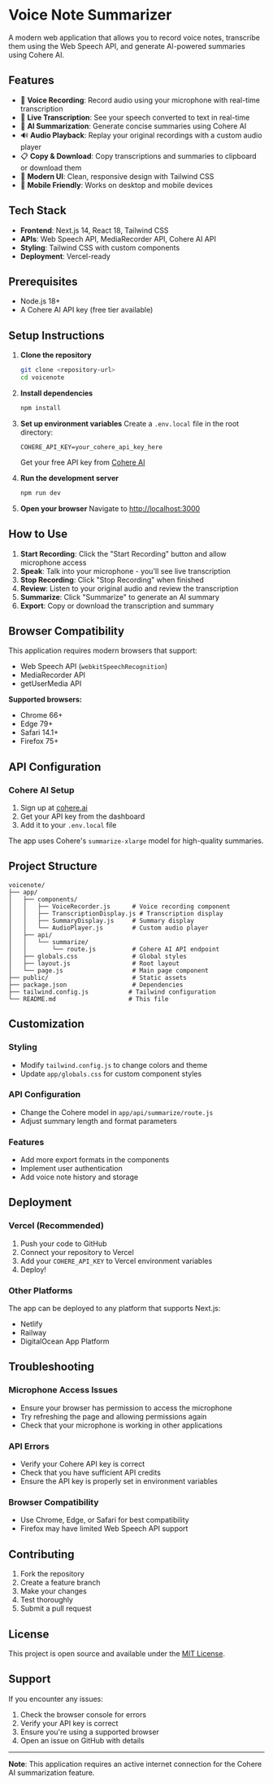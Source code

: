 # Voice Note Summarizer

A modern web application that allows you to record voice notes, transcribe them using the Web Speech API, and generate AI-powered summaries using Cohere AI.

## Features

- 🎤 **Voice Recording**: Record audio using your microphone with real-time transcription
- 📝 **Live Transcription**: See your speech converted to text in real-time
- 🤖 **AI Summarization**: Generate concise summaries using Cohere AI
- 🔊 **Audio Playback**: Replay your original recordings with a custom audio player
- 📋 **Copy & Download**: Copy transcriptions and summaries to clipboard or download them
- 🎨 **Modern UI**: Clean, responsive design with Tailwind CSS
- 📱 **Mobile Friendly**: Works on desktop and mobile devices

## Tech Stack

- **Frontend**: Next.js 14, React 18, Tailwind CSS
- **APIs**: Web Speech API, MediaRecorder API, Cohere AI API
- **Styling**: Tailwind CSS with custom components
- **Deployment**: Vercel-ready

## Prerequisites

- Node.js 18+ 
- A Cohere AI API key (free tier available)

## Setup Instructions

1. **Clone the repository**
   ```bash
   git clone <repository-url>
   cd voicenote
   ```

2. **Install dependencies**
   ```bash
   npm install
   ```

3. **Set up environment variables**
   Create a `.env.local` file in the root directory:
   ```env
   COHERE_API_KEY=your_cohere_api_key_here
   ```
   
   Get your free API key from [Cohere AI](https://cohere.ai/)

4. **Run the development server**
   ```bash
   npm run dev
   ```

5. **Open your browser**
   Navigate to [http://localhost:3000](http://localhost:3000)

## How to Use

1. **Start Recording**: Click the "Start Recording" button and allow microphone access
2. **Speak**: Talk into your microphone - you'll see live transcription
3. **Stop Recording**: Click "Stop Recording" when finished
4. **Review**: Listen to your original audio and review the transcription
5. **Summarize**: Click "Summarize" to generate an AI summary
6. **Export**: Copy or download the transcription and summary

## Browser Compatibility

This application requires modern browsers that support:
- Web Speech API (`webkitSpeechRecognition`)
- MediaRecorder API
- getUserMedia API

**Supported browsers:**
- Chrome 66+
- Edge 79+
- Safari 14.1+
- Firefox 75+

## API Configuration

### Cohere AI Setup

1. Sign up at [cohere.ai](https://cohere.ai/)
2. Get your API key from the dashboard
3. Add it to your `.env.local` file

The app uses Cohere's `summarize-xlarge` model for high-quality summaries.

## Project Structure

```
voicenote/
├── app/
│   ├── components/
│   │   ├── VoiceRecorder.js      # Voice recording component
│   │   ├── TranscriptionDisplay.js # Transcription display
│   │   ├── SummaryDisplay.js     # Summary display
│   │   └── AudioPlayer.js        # Custom audio player
│   ├── api/
│   │   └── summarize/
│   │       └── route.js          # Cohere AI API endpoint
│   ├── globals.css               # Global styles
│   ├── layout.js                 # Root layout
│   └── page.js                   # Main page component
├── public/                       # Static assets
├── package.json                  # Dependencies
├── tailwind.config.js           # Tailwind configuration
└── README.md                    # This file
```

## Customization

### Styling
- Modify `tailwind.config.js` to change colors and theme
- Update `app/globals.css` for custom component styles

### API Configuration
- Change the Cohere model in `app/api/summarize/route.js`
- Adjust summary length and format parameters

### Features
- Add more export formats in the components
- Implement user authentication
- Add voice note history and storage

## Deployment

### Vercel (Recommended)
1. Push your code to GitHub
2. Connect your repository to Vercel
3. Add your `COHERE_API_KEY` to Vercel environment variables
4. Deploy!

### Other Platforms
The app can be deployed to any platform that supports Next.js:
- Netlify
- Railway
- DigitalOcean App Platform

## Troubleshooting

### Microphone Access Issues
- Ensure your browser has permission to access the microphone
- Try refreshing the page and allowing permissions again
- Check that your microphone is working in other applications

### API Errors
- Verify your Cohere API key is correct
- Check that you have sufficient API credits
- Ensure the API key is properly set in environment variables

### Browser Compatibility
- Use Chrome, Edge, or Safari for best compatibility
- Firefox may have limited Web Speech API support

## Contributing

1. Fork the repository
2. Create a feature branch
3. Make your changes
4. Test thoroughly
5. Submit a pull request

## License

This project is open source and available under the [MIT License](LICENSE).

## Support

If you encounter any issues:
1. Check the browser console for errors
2. Verify your API key is correct
3. Ensure you're using a supported browser
4. Open an issue on GitHub with details

---

**Note**: This application requires an active internet connection for the Cohere AI summarization feature. 